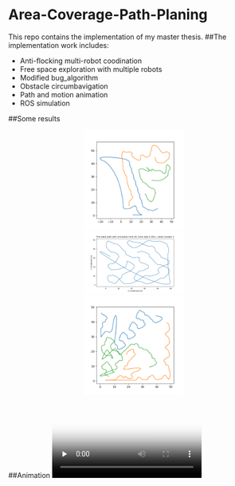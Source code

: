 # Area-Coverage-Path-Planing
This repo contains the implementation of my master thesis. 
##The implementation work includes: 
- Anti-flocking multi-robot coodination
- Free space exploration with multiple robots 
- Modified bug_algorithm 
- Obstacle circumbavigation 
- Path and motion animation 
- ROS simulation 

##Some results 
<div align=center><img src="image/path.png" width=200 /></div>
<div align=center><img src="image/path7.png" width=200 /></div>
<div align=center><img src="image/path2.png" width=200 /></div>

##Animation 
<video id="video" controls="" preload="none" poster="封面">
      <source id="mp4" src="image/robot_path_animation11.mp4" type="video/mp4">
</videos>
